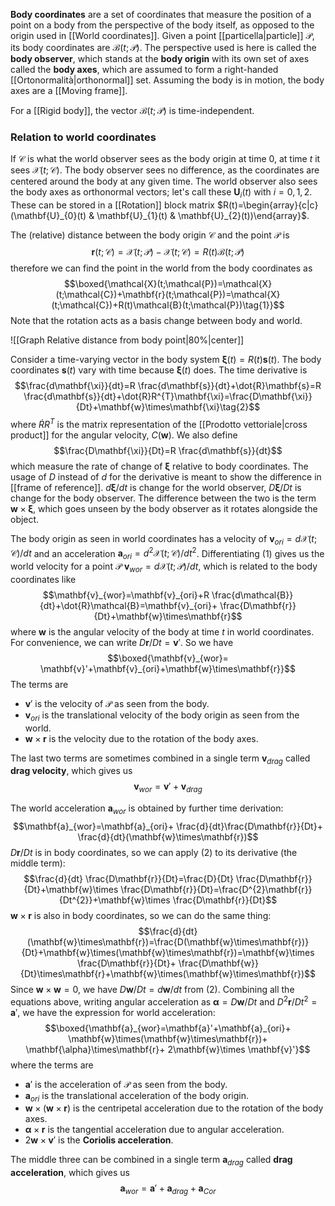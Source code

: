 **Body coordinates** are a set of coordinates that measure the position of a point on a body from the perspective of the body itself, as opposed to the origin used in [[World coordinates]]. Given a point [[particella|particle]] $\mathcal{P}$, its body coordinates are $\mathcal{B}(t;\mathcal{P})$. The perspective used is here is called the **body observer**, which stands at the **body origin** with its own set of axes called the **body axes**, which are assumed to form a right-handed [[Ortonormalità|orthonormal]] set. Assuming the body is in motion, the body axes are a [[Moving frame]].

For a [[Rigid body]], the vector $\mathcal{B}(t;\mathcal{P})$ is time-independent.
### Relation to world coordinates
If $\mathcal{C}$ is what the world observer sees as the body origin at time 0, at time $t$ it sees $\mathcal{X}(t;\mathcal{C})$. The body observer sees no difference, as the coordinates are centered around the body at any given time. The world observer also sees the body axes as orthonormal vectors; let's call these $\mathbf{U}_{i}(t)$ with $i=0,1,2$. These can be stored in a [[Rotation]] block matrix $R(t)=\begin{array}{c|c}(\mathbf{U}_{0}(t) & \mathbf{U}_{1}(t) & \mathbf{U}_{2}(t))\end{array}$.

The (relative) distance between the body origin $\mathcal{C}$ and the point $\mathcal{P}$ is
$$\mathbf{r}(t;\mathcal{C})=\mathcal{X}(t;\mathcal{P})-\mathcal{X}(t;\mathcal{C})=R(t)\mathcal{B}(t;\mathcal{P})$$
therefore we can find the point in the world from the body coordinates as
$$\boxed{\mathcal{X}(t;\mathcal{P})=\mathcal{X}(t;\mathcal{C})+\mathbf{r}(t;\mathcal{P})=\mathcal{X}(t;\mathcal{C})+R(t)\mathcal{B}(t;\mathcal{P})\tag{1}}$$
Note that the rotation acts as a basis change between body and world.

![[Graph Relative distance from body point|80%|center]]

Consider a time-varying vector in the body system $\mathbf{\xi}(t)=R(t)\mathbf{s}(t)$. The body coordinates $\mathbf{s}(t)$ vary with time because $\mathbf{\xi}(t)$ does. The time derivative is
$$\frac{d\mathbf{\xi}}{dt}=R \frac{d\mathbf{s}}{dt}+\dot{R}\mathbf{s}=R \frac{d\mathbf{s}}{dt}+\dot{R}R^{T}\mathbf{\xi}=\frac{D\mathbf{\xi}}{Dt}+\mathbf{w}\times\mathbf{\xi}\tag{2}$$
where $\dot{R}R^{T}$ is the matrix representation of the [[Prodotto vettoriale|cross product]] for the angular velocity, $C(\mathbf{w})$. We also define
$$\frac{D\mathbf{\xi}}{Dt}=R \frac{d\mathbf{s}}{dt}$$
which measure the rate of change of $\mathbf{\xi}$ relative to body coordinates. The usage of $D$ instead of $d$ for the derivative is meant to show the difference in [[frame of reference]]. $d\mathbf{\xi}/dt$ is change for the world observer, $D\mathbf{\xi}/Dt$ is change for the body observer. The difference between the two is the term $\mathbf{w}\times\mathbf{\xi}$, which goes unseen by the body observer as it rotates alongside the object.

The body origin as seen in world coordinates has a velocity of $\mathbf{v}_{ori}=d\mathcal{X}(t;\mathcal{C})/dt$ and an acceleration $\mathbf{a}_{ori}=d^{2}\mathcal{X}(t;\mathcal{C})/dt^{2}$. Differentiating $(1)$ gives us the world velocity for a point $\mathcal{P}$ $\mathbf{v}_{wor}=d\mathcal{X}(t;\mathcal{P})/dt$, which is related to the body coordinates like
$$\mathbf{v}_{wor}=\mathbf{v}_{ori}+R \frac{d\mathcal{B}}{dt}+\dot{R}\mathcal{B}=\mathbf{v}_{ori}+ \frac{D\mathbf{r}}{Dt}+\mathbf{w}\times\mathbf{r}$$
where $\mathbf{w}$ is the angular velocity of the body at time $t$ in world coordinates. For convenience, we can write $D\mathbf{r}/Dt=\mathbf{v}'$. So we have
$$\boxed{\mathbf{v}_{wor}= \mathbf{v}'+\mathbf{v}_{ori}+\mathbf{w}\times\mathbf{r}}$$
The terms are
- $\mathbf{v}'$ is the velocity of $\mathcal{P}$ as seen from the body.
- $\mathbf{v}_{ori}$ is the translational velocity of the body origin as seen from the world.
- $\mathbf{w}\times\mathbf{r}$ is the velocity due to the rotation of the body axes.

The last two terms are sometimes combined in a single term $\mathbf{v}_{drag}$ called **drag velocity**, which gives us
$$\mathbf{v}_{wor}=\mathbf{v}'+\mathbf{v}_{drag}$$

The world acceleration $\mathbf{a}_{wor}$ is obtained by further time derivation:
$$\mathbf{a}_{wor}=\mathbf{a}_{ori}+ \frac{d}{dt}\frac{D\mathbf{r}}{Dt}+ \frac{d}{dt}(\mathbf{w}\times\mathbf{r})$$
$D\mathbf{r}/Dt$ is in body coordinates, so we can apply $(2)$ to its derivative (the middle term):
$$\frac{d}{dt} \frac{D\mathbf{r}}{Dt}=\frac{D}{Dt} \frac{D\mathbf{r}}{Dt}+\mathbf{w}\times \frac{D\mathbf{r}}{Dt}=\frac{D^{2}\mathbf{r}}{Dt^{2}}+\mathbf{w}\times \frac{D\mathbf{r}}{Dt}$$
$\mathbf{w}\times\mathbf{r}$ is also in body coordinates, so we can do the same thing:
$$\frac{d}{dt}(\mathbf{w}\times\mathbf{r})=\frac{D(\mathbf{w}\times\mathbf{r})}{Dt}+\mathbf{w}\times(\mathbf{w}\times\mathbf{r})=\mathbf{w}\times \frac{D\mathbf{r}}{Dt}+ \frac{D\mathbf{w}}{Dt}\times\mathbf{r}+\mathbf{w}\times(\mathbf{w}\times\mathbf{r})$$
Since $\mathbf{w}\times\mathbf{w}=0$, we have $D\mathbf{w}/Dt=d\mathbf{w}/dt$ from $(2)$. Combining all the equations above, writing angular acceleration as $\mathbf{\alpha}=D\mathbf{w}/Dt$ and $D^{2}\mathbf{r}/Dt^{2}=\mathbf{a}'$, we have the expression for world acceleration:
$$\boxed{\mathbf{a}_{wor}=\mathbf{a}'+\mathbf{a}_{ori}+ \mathbf{w}\times(\mathbf{w}\times\mathbf{r})+ \mathbf{\alpha}\times\mathbf{r}+ 2\mathbf{w}\times \mathbf{v}'}$$
where the terms are
- $\mathbf{a}'$ is the acceleration of $\mathcal{P}$ as seen from the body.
- $\mathbf{a}_{ori}$ is the translational acceleration of the body origin.
- $\mathbf{w}\times(\mathbf{w}\times\mathbf{r})$ is the centripetal acceleration due to the rotation of the body axes.
- $\mathbf{\alpha}\times\mathbf{r}$ is the tangential acceleration due to angular acceleration.
- $2\mathbf{w}\times \mathbf{v}'$ is the **Coriolis acceleration**.

The middle three can be combined in a single term $\mathbf{a}_{drag}$ called **drag acceleration**, which gives us
$$\mathbf{a}_{wor}=\mathbf{a}'+\mathbf{a}_{drag}+\mathbf{a}_{Cor}$$
